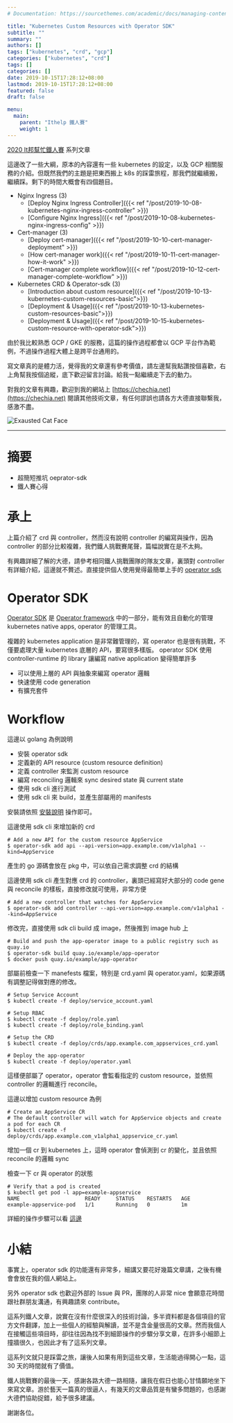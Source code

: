 ```yaml
---
# Documentation: https://sourcethemes.com/academic/docs/managing-content/

title: "Kubernetes Custom Resources with Operator SDK"
subtitle: ""
summary: ""
authors: []
tags: ["kubernetes", "crd", "gcp"]
categories: ["kubernetes", "crd"]
tags: []
categories: []
date: 2019-10-15T17:28:12+08:00
lastmod: 2019-10-15T17:28:12+08:00
featured: false
draft: false

menu:
  main:
    parent: "Ithelp 鐵人賽"
    weight: 1
---
```


[2020 It邦幫忙鐵人賽](https://ithelp.ithome.com.tw/2020ironman) 系列文章

這邊改了一些大綱，原本的內容還有一些 kubernetes 的設定，以及 GCP 相關服務的介紹。但既然我們的主題是把東西搬上 k8s 的踩雷旅程，那我們就繼續搬，繼續踩。剩下的時間大概會有四個題目。

- Nginx Ingress (3)
  - [Deploy Nginx Ingress Controller]({{< ref "/post/2019-10-08-kubernetes-nginx-ingress-controller" >}})
  - [Configure Nginx Ingress]({{< ref "/post/2019-10-08-kubernetes-nginx-ingress-config" >}})
- Cert-manager (3)
  - [Deploy cert-manager]({{< ref "/post/2019-10-10-cert-manager-deployment" >}})
  - [How cert-manager work]({{< ref "/post/2019-10-11-cert-manager-how-it-work" >}})
  - [Cert-manager complete workflow]({{< ref "/post/2019-10-12-cert-manager-complete-workflow" >}})
- Kubernetes CRD & Operator-sdk (3)
  - [Introduction about custom resource]({{< ref "/post/2019-10-13-kubernetes-custom-resources-basic">}})
  - [Deployment & Usage]({{< ref "/post/2019-10-13-kubernetes-custom-resources-basic">}})
  - [Deployment & Usage]({{< ref "/post/2019-10-15-kubernetes-custom-resource-with-operator-sdk">}})

由於我比較熟悉 GCP / GKE 的服務，這篇的操作過程都會以 GCP 平台作為範例，不過操作過程大體上是跨平台通用的。

寫文章真的是體力活，覺得我的文章還有參考價值，請左邊幫我點讚按個喜歡，右上角幫我按個追縱，底下歡迎留言討論。給我一點繼續走下去的動力。

對我的文章有興趣，歡迎到我的網站上 [https://chechia.net](https://chechia.net) 閱讀其他技術文章，有任何謬誤也請各方大德直接聯繫我，感激不盡。

![Exausted Cat Face](https://d32l83enj9u8rg.cloudfront.net/wp-content/uploads/iStock-966846550-cat-overheating-simonkr-1-940x470.jpg)

---

# 摘要

* 超簡短推坑 oeprator-sdk
* 鐵人賽心得

# 承上

上篇介紹了 crd 與 controller，然而沒有說明 controller 的編寫與操作，因為 controller 的部分比較複雜，我們鐵人挑戰賽尾聲，篇幅說實在是不太夠。

有興趣詳細了解的大德，請參考相同鐵人挑戰團隊的隊友文章，裏頭對 controller 有詳細介紹，這邊就不贅述。直接提供個人使用覺得最簡單上手的 [operator sdk](https://github.com/operator-framework/operator-sdk)

# Operator SDK

[Operator SDK](https://github.com/operator-framework/operator-sdk) 是 [Operator framework](https://github.com/operator-framework) 中的一部分，能有效且自動化的管理 kubernetes native apps, operator 的管理工具。

複雜的 kubernetes application 是非常難管理的，寫 operator 也是很有挑戰，不僅要處理大量 kubernetes 底層的 API，要寫很多樣版。 operator SDK 使用 controller-runtime 的 library 讓編寫 native application 變得簡單許多

* 可以使用上層的 API 與抽象來編寫 operator 邏輯
* 快速使用 code generation
* 有擴充套件

# Workflow

這邊以 golang 為例說明

* 安裝 operator sdk
* 定義新的 API resource (custom resource definition)
* 定義 controller 來監測 custom resource
* 編寫 reconciling 邏輯來 sync desired state 與 current state
* 使用 sdk cli 進行測試
* 使用 sdk cli 來 build，並產生部屬用的 manifests

安裝請依照 [安裝說明](https://github.com/operator-framework/operator-sdk/blob/master/doc/user/install-operator-sdk.md) 操作即可。

這邊使用 sdk cli 來增加新的 crd

```
# Add a new API for the custom resource AppService
$ operator-sdk add api --api-version=app.example.com/v1alpha1 --kind=AppService
```

產生的 go 源碼會放在 pkg 中，可以依自己需求調整 crd 的結構

這邊使用 sdk cli 產生對應 crd 的 controller，裏頭已經寫好大部分的 code gene 與 reconcile 的樣板，直接修改就可使用，非常方便

```
# Add a new controller that watches for AppService
$ operator-sdk add controller --api-version=app.example.com/v1alpha1 --kind=AppService
```

修改完，直接使用 sdk cli build 成 image，然後推到 image hub 上

```
# Build and push the app-operator image to a public registry such as quay.io
$ operator-sdk build quay.io/example/app-operator
$ docker push quay.io/example/app-operator
```

部屬前檢查一下 manefests 檔案，特別是 crd.yaml 與 operator.yaml，如果源碼有調整記得做對應的修改。

```
# Setup Service Account
$ kubectl create -f deploy/service_account.yaml

# Setup RBAC
$ kubectl create -f deploy/role.yaml
$ kubectl create -f deploy/role_binding.yaml

# Setup the CRD
$ kubectl create -f deploy/crds/app.example.com_appservices_crd.yaml

# Deploy the app-operator
$ kubectl create -f deploy/operator.yaml
```

這樣便部屬了 operator，operator 會監看指定的 custom resource，並依照 controller 的邏輯進行 reconcile。

這邊以增加 custom resource 為例

```
# Create an AppService CR
# The default controller will watch for AppService objects and create a pod for each CR
$ kubectl create -f deploy/crds/app.example.com_v1alpha1_appservice_cr.yaml
```

增加一個 cr 到 kubernetes 上，這時 operator 會偵測到 cr 的變化，並且依照 reconcile 的邏輯 sync

檢查一下 cr 與 operator 的狀態

```
# Verify that a pod is created
$ kubectl get pod -l app=example-appservice
NAME                     READY     STATUS    RESTARTS   AGE
example-appservice-pod   1/1       Running   0          1m
```

詳細的操作步驟可以看 [這邊](https://github.com/operator-framework/getting-started/blob/master/README.md)

# 小結

事實上，operator sdk 的功能還有非常多，細講又要花好幾篇文章講，之後有機會會放在我的個人網站上。

另外 operator sdk 也歡迎外部的 Issue 與 PR，團隊的人非常 nice 會願意花時間跟社群朋友溝通，有興趣請來 contribute。

這系列鐵人文章，說實在沒有什麼很深入的技術討論，多半資料都是各個項目的官方文件翻譯，加上一些個人的經驗與解讀，並不是含金量很高的文章。然而我個人在接觸這些項目時，卻往往因為找不到細節操作的步驟分享文章，在許多小細節上撞牆很久，也因此才有了這系列文章。

這系列文就只是踩雷之旅，讓後人如果有用到這些文章，生活能過得開心一點，這 30 天的時間就有了價值。

鐵人挑戰賽的最後一天，感謝各路大德一路相隨，讓我在假日也能心甘情願地坐下來寫文章。游於藝天一篇真的很逼人，有幾天的文章品質是有蠻多問題的，也感謝大德們協助捉錯，給予很多建議。

謝謝各位。
